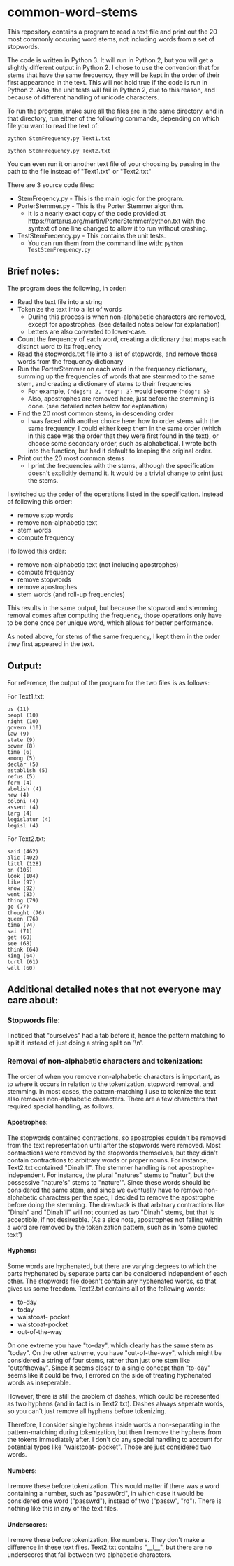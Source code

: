 # common-word-stems

This repository contains a program to read a text file and print out the 20 most commonly occuring word stems, not including words from a set of stopwords.

The code is written in Python 3. It will run in Python 2, but you will get a slightly different output in Python 2. I chose to use the convention that for stems that have the same frequency, they will be kept in the order of their first appearance in the text. This will not hold true if the code is run in Python 2. Also, the unit tests will fail in Python 2, due to this reason, and because of different handling of unicode characters.

To run the program, make sure all the files are in the same directory, and in that directory, run either of the following commands, depending on which file you want to read the text of:

`python StemFrequency.py Text1.txt`

`python StemFrequency.py Text2.txt`

You can even run it on another text file of your choosing by passing in the path to the file instead of "Text1.txt" or "Text2.txt"

There are 3 source code files:
* StemFreqency.py - This is the main logic for the program.
* PorterStemmer.py - This is the Porter Stemmer algorithm.
  * It is a nearly exact copy of the code provided at https://tartarus.org/martin/PorterStemmer/python.txt with the syntaxt of one line changed to allow it to run without crashing.
* TestStemFreqency.py - This contains the unit tests.
  * You can run them from the command line with: `python TestStemFrequency.py`

## Brief notes:
The program does the following, in order:
* Read the text file into a string
* Tokenize the text into a list of words
  * During this process is when non-alphabetic characters are removed, except for apostrophes. (see detailed notes below for explanation)
  * Letters are also converted to lower-case.
* Count the frequency of each word, creating a dictionary that maps each distinct word to its frequency
* Read the stopwords.txt file into a list of stopwords, and remove those words from the frequency dictionary
* Run the PorterStemmer on each word in the frequency dictionary, summing up the frequencies of words that are stemmed to the same stem, and creating a dictionary of stems to their frequencies
  * For example, `{"dogs": 2, "dog": 3}` would become `{"dog": 5}`
  * Also, apostrophes are removed here, just before the stemming is done. (see detailed notes below for explanation)
* Find the 20 most common stems, in descending order
  * I was faced with another choice here: how to order stems with the same frequency. I could either keep them in the same order (which in this case was the order that they were first found in the text), or choose some secondary order, such as alphabetical. I wrote both into the function, but had it default to keeping the original order.
* Print out the 20 most common stems
  * I print the frequencies with the stems, although the specification doesn't explicitly demand it. It would be a trivial change to print just the stems.

I switched up the order of the operations listed in the specification. Instead of following this order:
* remove stop words
* remove non-alphabetic text
* stem words
* compute frequency

I followed this order:
* remove non-alphabetic text (not including apostrophes)
* compute frequency
* remove stopwords
* remove apostrophes
* stem words (and roll-up frequencies)

This results in the same output, but because the stopword and stemming removal comes after computing the frequency, those operations only have to be done once per unique word, which allows for better performance.

As noted above, for stems of the same frequency, I kept them in the order they first appeared in the text.

## Output:
For reference, the output of the program for the two files is as follows:

For Text1.txt:
```
us (11)
peopl (10)
right (10)
govern (10)
law (9)
state (9)
power (8)
time (6)
among (5)
declar (5)
establish (5)
refus (5)
form (4)
abolish (4)
new (4)
coloni (4)
assent (4)
larg (4)
legislatur (4)
legisl (4)
```

For Text2.txt:
```
said (462)
alic (402)
littl (128)
on (105)
look (104)
like (97)
know (92)
went (83)
thing (79)
go (77)
thought (76)
queen (76)
time (74)
sai (71)
get (68)
see (68)
think (64)
king (64)
turtl (61)
well (60)
```

## Additional detailed notes that not everyone may care about:
### Stopwords file:
I noticed that "ourselves" had a tab before it, hence the pattern matching to split it instead of just doing a string split on '\n'.

### Removal of non-alphabetic characters and tokenization:
The order of when you remove non-alphabetic characters is important, as to where it occurs in relation to the tokenization, stopword removal, and stemming.
In most cases, the pattern-matching I use to tokenize the text also removes non-alphabetic characters. There are a few characters that required special handling, as follows.

#### Apostrophes:
The stopwords contained contractions, so apostropies couldn't be removed from the text representation until after the stopwords were removed. Most contractions were removed by the stopwords themselves, but they didn't contain contractions to arbitrary words or proper nouns. For instance, Text2.txt contained "Dinah'll". The stemmer handling is not apostrophe-independent. For instance, the plural "natures" stems to "natur", but the possessive "nature's" stems to "nature'". Since these words should be considered the same stem, and since we eventually have to remove non-alphabetic characters per the spec, I decided to remove the apostrophe before doing the stemming. The drawback is that arbitrary contractions like "Dinah" and "Dinah'll" will not counted as two "Dinah" stems, but that is acceptible, if not desireable. (As a side note, apostrophes not falling within a word are removed by the tokenization pattern, such as in 'some quoted text')

#### Hyphens:
Some words are hyphenated, but there are varying degrees to which the parts hyphenated by seperate parts can be considered independent of each other. The stopwords file doesn't contain any hyphenated words, so that gives us some freedom. Text2.txt contains all of the following words:
* to-day
* today
* waistcoat- pocket
* waistcoat-pocket
* out-of-the-way

On one extreme you have "to-day", which clearly has the same stem as "today". On the other extreme, you have "out-of-the-way", which might be considered a string of four stems, rather than just one stem like "outoftheway". Since it seems closer to a single concept than "to-day" seems like it could be two, I errored on the side of treating hyphenated words as inseperable.

However, there is still the problem of dashes, which could be represented as two hyphens (and in fact is in Text2.txt). Dashes always seperate words, so you can't just remove all hyphens before tokenizing.

Therefore, I consider single hyphens inside words a non-separating in the pattern-matching during tokenization, but then I remove the hyphens from the tokens immediately after.
I don't do any special handling to account for potential typos like "waistcoat- pocket". Those are just considered two words.

#### Numbers:
I remove these before tokenization. This would matter if there was a word containing a number, such as "passw0rd", in which case it would be considered one word ("passwrd"), instead of two ("passw", "rd"). There is nothing like this in any of the text files.

#### Underscores:
I remove these before tokenization, like numbers. They don't make a difference in these text files. Text2.txt contains "\_\_I\_\_", but there are no underscores that fall between two alphabetic characters.

